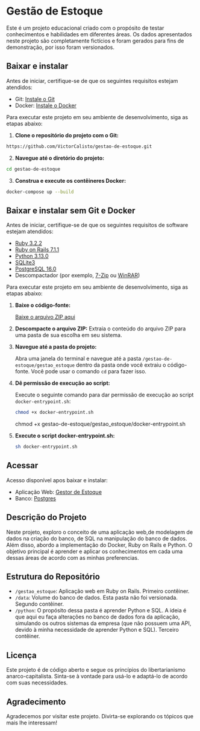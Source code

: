 # Gestão de Estoque

Este é um projeto educacional criado com o propósito de testar conhecimentos e habilidades em diferentes áreas. Os dados apresentados neste projeto são completamente fictícios e foram gerados para fins de demonstração, por isso foram versionados.

## Baixar e instalar

Antes de iniciar, certifique-se de que os seguintes requisitos estejam atendidos:

- Git: [Instale o Git](https://git-scm.com/book/en/v2/Getting-Started-Installing-Git)
- Docker: [Instale o Docker](https://docs.docker.com/get-docker/)


Para executar este projeto em seu ambiente de desenvolvimento, siga as etapas abaixo:
1. **Clone o repositório do projeto com o Git:**
```bash
https://github.com/VictorCalisto/gestao-de-estoque.git
```
2. **Navegue até o diretório do projeto:**
```bash
cd gestao-de-estoque
```
3. **Construa e execute os contêineres Docker:**
```bash
docker-compose up --build
```

## Baixar e instalar sem Git e Docker

Antes de iniciar, certifique-se de que os seguintes requisitos de software estejam atendidos:

- [Ruby 3.2.2](https://www.ruby-lang.org/en/downloads/)
- [Ruby on Rails 7.1.1](https://rubyonrails.org/)
- [Python 3.13.0](https://www.python.org/downloads/)
- [SQLite3](https://www.sqlite.org/download.html)
- [PostgreSQL 16.0](https://www.postgresql.org/download/)
- Descompactador (por exemplo, [7-Zip](https://www.7-zip.org/download.html) ou [WinRAR](https://www.win-rar.com/download.html))

Para executar este projeto em seu ambiente de desenvolvimento, siga as etapas abaixo:

1. **Baixe o código-fonte:**

   [Baixe o arquivo ZIP aqui](https://github.com/VictorCalisto/gestao-de-estoque/archive/refs/heads/main.zip)

2. **Descompacte o arquivo ZIP:** Extraia o conteúdo do arquivo ZIP para uma pasta de sua escolha em seu sistema.

3. **Navegue até a pasta do projeto:**

   Abra uma janela do terminal e navegue até a pasta `/gestao-de-estoque/gestao_estoque` dentro da pasta onde você extraiu o código-fonte. Você pode usar o comando `cd` para fazer isso.

4. **Dê permissão de execução ao script:**

   Execute o seguinte comando para dar permissão de execução ao script `docker-entrypoint.sh`:

   ```bash
   chmod +x docker-entrypoint.sh
   ```
    chmod +x gestao-de-estoque/gestao_estoque/docker-entrypoint.sh
5. **Execute o script docker-entrypoint.sh:**
    ```bash
    sh docker-entrypoint.sh
    ```
## Acessar

Acesso disponível apos baixar e instalar:

- Aplicação Web: [Gestor de Estoque](http://localhost:3000)
- Banco: [Postgres](http://localhost:5432)

## Descrição do Projeto

Neste projeto, exploro o conceito de uma aplicação web,de modelagem de dados na criação do banco, de SQL na manipulação do banco de dados. Além disso, abordo a implementação do Docker, Ruby on Rails e Python. O objetivo principal é aprender e aplicar os conhecimentos em cada uma dessas áreas de acordo com as minhas preferencias.

## Estrutura do Repositório

- `/gestao_estoque`: Aplicação web em Ruby on Rails. Primeiro contêiner.
- `/data`: Volume do banco de dados. Esta pasta não foi versionada. Segundo contêiner.
- `/python`: O propósito dessa pasta é aprender Python e SQL. A ideia é que aqui eu faça alterações no banco de dados fora da aplicação, simulando os outros sistemas da empresa (que não possuem uma API, devido à minha necessidade de aprender Python e SQL). Terceiro contêiner.

## Licença

Este projeto é de código aberto e segue os princípios do libertarianismo anarco-capitalista. Sinta-se à vontade para usá-lo e adaptá-lo de acordo com suas necessidades.

## Agradecimento

Agradecemos por visitar este projeto. Divirta-se explorando os tópicos que mais lhe interessam!
